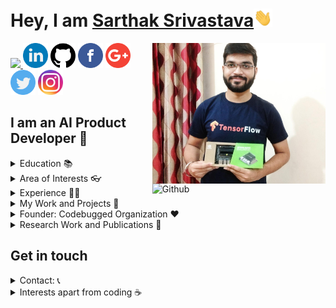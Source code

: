 <h1>Hey, I am <a href="https://www.linkedin.com/in/sarthak-srivastava-93ab14172/">Sarthak Srivastava</a><img src="https://raw.githubusercontent.com/ABSphreak/ABSphreak/master/gifs/Hi.gif" width="30px"></h1>

<a href="https://github.com/codebugged/">
    <img src="https://komarev.com/ghpvc/?username=codebugged">
</a>
<img width="55%" align="right" alt="Github" src="https://github.com/codebugged/codebugged/blob/master/1598780720163.png" />
<img width="55%" align="right" alt="Github" src="https://raw.githubusercontent.com/onimur/.github/master/.resources/git-header.svg" />
<a href="https://www.linkedin.com/in/sarthak-srivastava-93ab14172/"><img src="https://github.com/codebugged/codebugged/blob/master/logos/linkedin.png" width="40" /></a>
<a href="https://github.com/codebugged"><img src="https://github.com/codebugged/codebugged/blob/master/logos/github-logo.png" width="40" /></a>
<a href="https://www.facebook.com/sarthak.srivastava.54/"><img src="https://github.com/codebugged/codebugged/blob/master/logos/facebook.png" width="40" /></a>
<a href="mailto:sarthak.srivastava14apr@gmail.com"><img src="https://github.com/codebugged/codebugged/blob/master/logos/google-plus.png" width="40" /></a>
<a href="https://twitter.com/sarthak_sriv14"><img src="https://github.com/codebugged/codebugged/blob/master/logos/twitter.png" width="40" /></a>
<a href="https://www.instagram.com/codebugged/"><img src="https://github.com/codebugged/codebugged/blob/master/logos/instagram.png" width="40" /></a>
<h2> I am an AI Product Developer 🚀 </h2>
<details>
<summary>Education 📚</summary>
<ul>
  <li>Engineering (Pursuing): <a href="http://mmmut.ac.in/">Madan Mohan Malaviya University of Technology</a></li>
  <li>Schooling: <a href="http://www.cmseducation.org/">City Montessori School, Lucknow</a></li>
</ul>
</details>

<details>
<summary>Area of Interests 👓 </summary>
<ul>
  <li><a>Skills - Machine Learning, Artificial Intelligence, Data Analytics, Data Structures, IoT & Public Speaking </a></li>
  <li><a> Tools - Python, C, C++, Java, Arduino, Linux-Ubuntu and Raspbian, Microsoft Office, NVIDIA Jetpack, Docker, Git </a></li>
</ul>
</details>


<details>
	<summary>Experience  👨‍💻</summary>
  <ul>
    <li><a>AI Research Intern at Prithvi AI Labs IIT Kanpur</a></li>
    <li><a>Project Associate at RDSO Lucknow</a></li>
     </ul>
</details>
<details>
  <summary>My Work and Projects 🤖</summary>
  <ul>
    <li>AI Based COVID19 solution compliance – Robust cross platform scalable application to detect Mask and Social Distancing.</li>
<li>Detection of COVID19 and Brain Tumor using AI – This AI product takes X-Ray/MRI images as input and returns score.</li>
<li>Plant Disease Doctor – An AI project under MeitY and MMMUT which detects the disease in plants and suggest the remedies.</li>
<li>Access Control System – A project on Image processing and Artificial Intelligence using Python framework.</li>
<li>AI System to increase yield in Growth of Crop – It monitor plant’s growth and then detect best conditions for its yield.</li>
<li>Digit Recognition using SK Learn – This project aims at optical digit recognition based on Machine Learning technique.</li>
 <li>Anti-theft Device – An IoT based anti-theft device which could notify activities in almirahs, drawers and safes.</li>
<li>Home automation system – Three-way controlled home automation Voice, Android app and Web Page. </li>
  </ul>
</details>
<details>
<summary>Founder: Codebugged Organization ❤️</summary>
<ul>
	<li><a> Codebugged is an organisation of software-tech including students and professionals who aim at Artificial Intelligence, Data Science, Machine Learning and Internet of Things based product development for Social Good, Security and Healthcare.</a></li>
  <li><a href="https://codebugged.com">Visit: Codebugged </a></li>
  <li><a href="https://www.linkedin.com/company/codebugged/?viewAsMember=true">Join us on LinkedIn</a></li>
</ul>
</details>
<details>
<summary>Research Work and Publications 📝</summary>
  <ul>
    <li><a href="https://ieeexplore.ieee.org/document/9122894">AI and IoT Based Monitoring System for Increasing the Yield in Crop Production – Accepted in ICE3, IEEE conference organized by North Dakota University Fargo, USA.</a>.</li>
    <li><a href="#">Pursuing research to improve the ubiquitous face recognition system using Local Binary Pattern </a>.</li>
  </ul>
</details>
<h2>Get in touch </h2>
<details>
  <summary>Contact: 📞</summary>
  <ul>
  <li>Mail me your requests at <a href="mailto: thecodebugged@gmail.com">
   thecodebugged@gmail.com <br>
  </a></li>
</ul>
</details>
<details>
  <summary>Interests apart from coding ☕ </summary>
  <ul>
    <li>Let's talk over a cup of  coffee </li>
    </ul>
</details>
